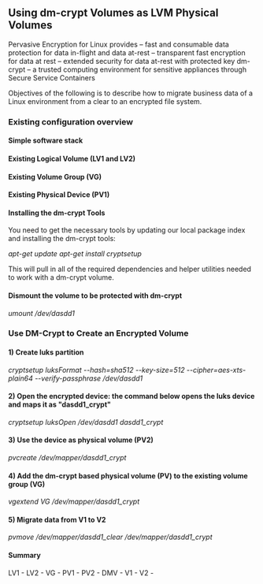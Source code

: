 ## Using dm-crypt Volumes as LVM Physical Volumes

Pervasive Encryption for Linux provides
– fast and consumable data protection for data in-flight and data at-rest
– transparent fast encryption for data at rest
– extended security for data at-rest with protected key dm-crypt
– a trusted computing environment for sensitive appliances through Secure Service Containers

Objectives of the following is to describe how to migrate business data of a Linux environment from a clear to an encrypted file system.

### Existing configuration overview

#### Simple software stack
#### Existing Logical Volume (LV1 and LV2)
#### Existing Volume Group (VG)
#### Existing Physical Device (PV1)

#### Installing the dm-crypt Tools
You need to get the necessary tools by updating our local package index and installing the dm-crypt tools:

*apt-get update*
*apt-get install cryptsetup*

This will pull in all of the required dependencies and helper utilities needed to work with a dm-crypt volume.

#### Dismount the volume to be protected with dm-crypt
*umount /dev/dasdd1*

### Use DM-Crypt to Create an Encrypted Volume

#### 1) Create luks partition
*cryptsetup luksFormat --hash=sha512 --key-size=512 --cipher=aes-xts-plain64 --verify-passphrase /dev/dasdd1*

#### 2) Open the encrypted device: the command below opens the luks device and maps it as "dasdd1_crypt"
*cryptsetup luksOpen /dev/dasdd1 dasdd1_crypt*

#### 3) Use the device as physical volume (PV2)
*pvcreate /dev/mapper/dasdd1_crypt*

#### 4) Add the dm-crypt based physical volume (PV) to the existing volume group (VG)
  *vgextend VG /dev/mapper/dasdd1_crypt*

#### 5) Migrate data from V1 to V2
  *pvmove /dev/mapper/dasdd1_clear /dev/mapper/dasdd1_crypt*

#### Summary
LV1 -
LV2 -
VG -
PV1 -
PV2 -
DMV -
V1 -
V2 -
